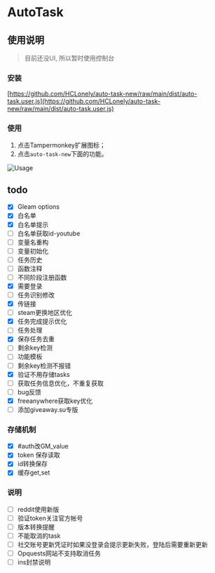 # AutoTask

## 使用说明

> 目前还没UI, 所以暂时使用控制台

### 安装

[https://github.com/HCLonely/auto-task-new/raw/main/dist/auto-task.user.js](https://github.com/HCLonely/auto-task-new/raw/main/dist/auto-task.user.js)

### 使用

1. 点击Tampermonkey扩展图标；
2. 点击`auto-task-new`下面的功能。

![Usage](https://s2.loli.net/2021/12/05/PYh4tKZb2W1axOT.png)

## todo

- [x] Gleam options
- [x] 白名单
- [x] 白名单提示
- [ ] 白名单获取id-youtube
- [ ] 变量名重构
- [ ] 变量初始化
- [ ] 任务历史
- [ ] 函数注释
- [ ] 不同阶段注册函数
- [x] 需要登录
- [ ] 任务识别修改
- [x] 传链接
- [ ] steam更换地区优化
- [x] 任务完成提示优化
- [ ] 任务处理
- [x] 保存任务去重
- [ ] 剩余key检测
- [ ] 功能模板
- [ ] 剩余key检测不报错
- [x] 验证不用存储tasks
- [ ] 获取任务信息优化，不重复获取
- [ ] bug反馈
- [x] freeanywhere获取key优化
- [ ] 添加giveaway.su专版

### 存储机制

- [x] #auth改GM_value
- [x] token 保存读取
- [x] id转换保存
- [x] 缓存get,set

### 说明

- [ ] reddit使用新版
- [ ] 验证token关注官方帐号
- [ ] 版本转换提醒
- [ ] 不能取消的task
- [ ] 社交账号更新凭证时如果没登录会提示更新失败，登陆后需要重新更新
- [ ] Opquests网站不支持取消任务
- [ ] ins封禁说明
